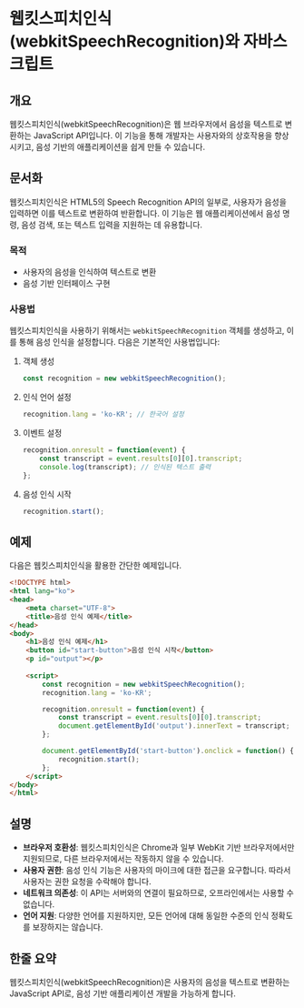 <!--
Meta Description: # 웹킷스피치인식(webkitSpeechRecognition)와 자바스크립트 ## 개요 웹킷스피치인식(webkitSpeechRecognition)은 웹 브라우저에서 음성을 텍스트로 변환하는 JavaScript API입니다. 이 기능을 통해 개발자는 사용자와의 상호작용을...
Meta Keywords: recognition, webkitspeechrecognition, javascript, transcript, 음성을
-->

# 웹킷스피치인식(webkitSpeechRecognition)와 자바스크립트

## 개요
웹킷스피치인식(webkitSpeechRecognition)은 웹 브라우저에서 음성을 텍스트로 변환하는 JavaScript API입니다. 이 기능을 통해 개발자는 사용자와의 상호작용을 향상시키고, 음성 기반의 애플리케이션을 쉽게 만들 수 있습니다.

## 문서화
웹킷스피치인식은 HTML5의 Speech Recognition API의 일부로, 사용자가 음성을 입력하면 이를 텍스트로 변환하여 반환합니다. 이 기능은 웹 애플리케이션에서 음성 명령, 음성 검색, 또는 텍스트 입력을 지원하는 데 유용합니다.

### 목적
- 사용자의 음성을 인식하여 텍스트로 변환
- 음성 기반 인터페이스 구현

### 사용법
웹킷스피치인식을 사용하기 위해서는 `webkitSpeechRecognition` 객체를 생성하고, 이를 통해 음성 인식을 설정합니다. 다음은 기본적인 사용법입니다:

1. 객체 생성
   ```javascript
   const recognition = new webkitSpeechRecognition();
   ```

2. 인식 언어 설정
   ```javascript
   recognition.lang = 'ko-KR'; // 한국어 설정
   ```

3. 이벤트 설정
   ```javascript
   recognition.onresult = function(event) {
       const transcript = event.results[0][0].transcript;
       console.log(transcript); // 인식된 텍스트 출력
   };
   ```

4. 음성 인식 시작
   ```javascript
   recognition.start();
   ```

## 예제
다음은 웹킷스피치인식을 활용한 간단한 예제입니다.

```html
<!DOCTYPE html>
<html lang="ko">
<head>
    <meta charset="UTF-8">
    <title>음성 인식 예제</title>
</head>
<body>
    <h1>음성 인식 예제</h1>
    <button id="start-button">음성 인식 시작</button>
    <p id="output"></p>
    
    <script>
        const recognition = new webkitSpeechRecognition();
        recognition.lang = 'ko-KR';

        recognition.onresult = function(event) {
            const transcript = event.results[0][0].transcript;
            document.getElementById('output').innerText = transcript;
        };

        document.getElementById('start-button').onclick = function() {
            recognition.start();
        };
    </script>
</body>
</html>
```

## 설명
- **브라우저 호환성**: 웹킷스피치인식은 Chrome과 일부 WebKit 기반 브라우저에서만 지원되므로, 다른 브라우저에서는 작동하지 않을 수 있습니다.
- **사용자 권한**: 음성 인식 기능은 사용자의 마이크에 대한 접근을 요구합니다. 따라서 사용자는 권한 요청을 수락해야 합니다.
- **네트워크 의존성**: 이 API는 서버와의 연결이 필요하므로, 오프라인에서는 사용할 수 없습니다.
- **언어 지원**: 다양한 언어를 지원하지만, 모든 언어에 대해 동일한 수준의 인식 정확도를 보장하지는 않습니다.

## 한줄 요약
웹킷스피치인식(webkitSpeechRecognition)은 사용자의 음성을 텍스트로 변환하는 JavaScript API로, 음성 기반 애플리케이션 개발을 가능하게 합니다.